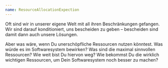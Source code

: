 ```yaml
---
name: ResourceAllocationExpection
---
```

Oft sind wir in unserer eigene Welt mit all ihren Beschränkungen gefangen. Wir sind darauf konditioniert, uns bescheiden zu geben &ndash; bescheiden sind damit dann auch unsere Lösungen.

Aber was wäre, wenn Du unerschöpfliche Ressourcen nutzen könntest. Was würde es im Softwaresystem bewirken? Was sind die maximal sinnvollen Ressourcen? Wie weit bist Du hiervon weg? Wie bekommst Du die wirklich wichtigen Ressourcen, um Dein Softwaresystem noch besser zu machen?
